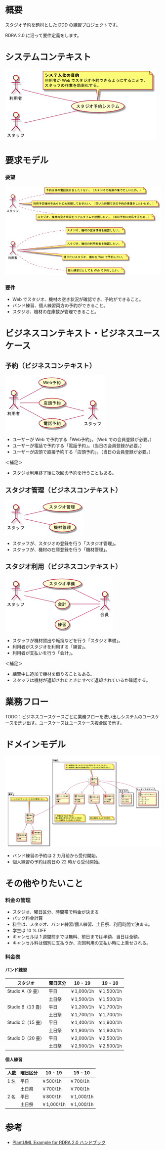 # 概要
スタジオ予約を題材とした DDD の練習プロジェクトです。

RDRA 2.0 に沿って要件定義をします。

# システムコンテキスト
![](./modeling/01_SystemContext/SystemContext.png)

# 要求モデル
### 要望
![](./modeling/02_RequirementModel/RequirementModel.png)

### 要件
* Web でスタジオ、機材の空き状況が確認でき、予約ができること。
* バンド練習、個人練習両方の予約ができること。
* スタジオ、機材の在庫数が管理できること。

# ビジネスコンテキスト・ビジネスユースケース
## 予約（ビジネスコンテキスト）
![](./modeling/04_BusinessUsecase_予約/BusinessUsecase.png)
* ユーザーが Web で予約する「Web予約」。（Web での会員登録が必要。）
* ユーザーが電話で予約する「電話予約」。（当日の会員登録が必要。）
* ユーザーが店頭で直接予約する「店頭予約」。（当日の会員登録が必要。）

＜補足＞
* スタジオ利用終了後に次回の予約を行うこともある。

## スタジオ管理（ビジネスコンテキスト）
![](./modeling/04_BusinessUsecase_スタジオ管理/BusinessUsecase.png)
* スタッフが、スタジオの登録を行う「スタジオ管理」。
* スタッフが、機材の在庫登録を行う「機材管理」。

## スタジオ利用（ビジネスコンテキスト）
![](./modeling/04_BusinessUsecase_スタジオ利用/BusinessUsecase.png)
* スタッフが機材貸出や転換などを行う「スタジオ準備」。
* 利用者がスタジオを利用する「練習」。
* 利用者が支払いを行う「会計」。

＜補足＞
* 練習中に追加で機材を借りることもある。
* スタッフは機材が返却されたときにすべて返却されているか確認する。

# 業務フロー
TODO：ビジネスユースケースごとに業務フローを洗い出しシステムのユースケースを洗い出す。ユースケースはユースケース複合図で示す。

# ドメインモデル
![](https://github.com/TakashiOnawa/ddd-practice-reservation/blob/master/modeling/06_DomainModel/DomainModel.png)

* バンド練習の予約は 2 カ月前から受付開始。
* 個人練習の予約は前日の 22 時から受付開始。


# その他やりたいこと
### 料金の管理
* スタジオ、曜日区分、時間帯で料金が決まる
* パック料金計算
* 料金は、スタジオ、バンド練習/個人練習、土日祭、利用時間で決まる。
* 学生は 10 % OFF
* キャンセルは 1 週間前までは無料、前日までは半額、当日は全額。
* キャンセル料は個別に支払うか、次回利用の支払い時に上乗せされる。

### 料金表
#### バンド練習
|スタジオ|曜日区分|10 - 19|19 - 10|
|---|---|---|---|
|Studio A（9 畳）|平日|￥1,000/1h|￥1,500/1h|
||土日祭|￥1,500/1h|￥1,500/1h|
|Studio B（13 畳）|平日|￥1,200/1h|￥1,700/1h|
||土日祭|￥1,700/1h|￥1,700/1h|
|Studio C（15 畳）|平日|￥1,400/1h|￥1,900/1h|
||土日祭|￥1,900/1h|￥1,900/1h|
|Studio D（20 畳）|平日|￥2,000/1h|￥2,500/1h|
||土日祭|￥2,500/1h|￥2,500/1h|

#### 個人練習
|人数|曜日区分|10 - 19|19 - 10|
|---|---|---|---|
|1 名|平日|￥500/1h|￥700/1h|
||土日祭|￥700/1h|￥700/1h|
|2 名|平日|￥800/1h|￥1,000/1h|
||土日祭|￥1,000/1h|￥1,000/1h|

# 参考
* [PlantUML Example for RDRA 2.0 ハンドブック](https://qiita.com/ogomr/items/97058a87337eaa2ba21a)